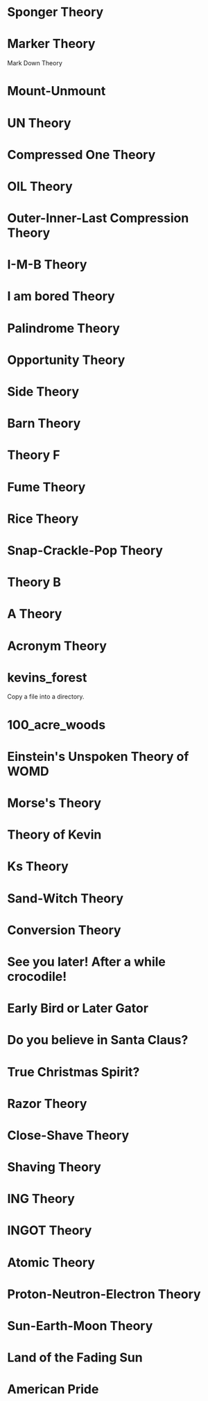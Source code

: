 # Sponger Theory
# Marker Theory
Mark Down Theory
# Mount-Unmount
# UN Theory
# Compressed One Theory
# OIL Theory
# Outer-Inner-Last Compression Theory
# I-M-B Theory
# I am bored Theory
# Palindrome Theory
# Opportunity Theory
# Side Theory
# Barn Theory
# Theory F
# Fume Theory
# Rice Theory
# Snap-Crackle-Pop Theory
# Theory B
# A Theory
# Acronym Theory
# kevins_forest
Copy a file into a directory.
# 100_acre_woods
# Einstein's Unspoken Theory of WOMD
# Morse's Theory
# Theory of Kevin
# Ks Theory
# Sand-Witch Theory
# Conversion Theory
# See you later! After a while crocodile!
# Early Bird or Later Gator
# Do you believe in Santa Claus?
# True Christmas Spirit?
# Razor Theory
# Close-Shave Theory
# Shaving Theory
# ING Theory
# INGOT Theory
# Atomic Theory
# Proton-Neutron-Electron Theory
# Sun-Earth-Moon Theory
# Land of the Fading Sun
# American Pride
